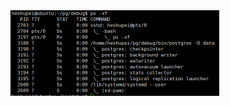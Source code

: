 <img src="https://raw.githubusercontent.com/HeShuP/HeShuP.github.io/gh-pages/_posts/images/postgresql/startdb.png" alt="startdb" style="zoom:50%;" />